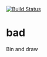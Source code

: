 [![Build Status](https://travis-ci.org/wiso/bad.png?branch=master)](https://travis-ci.org/wiso/bad)

bad
===

Bin and draw
